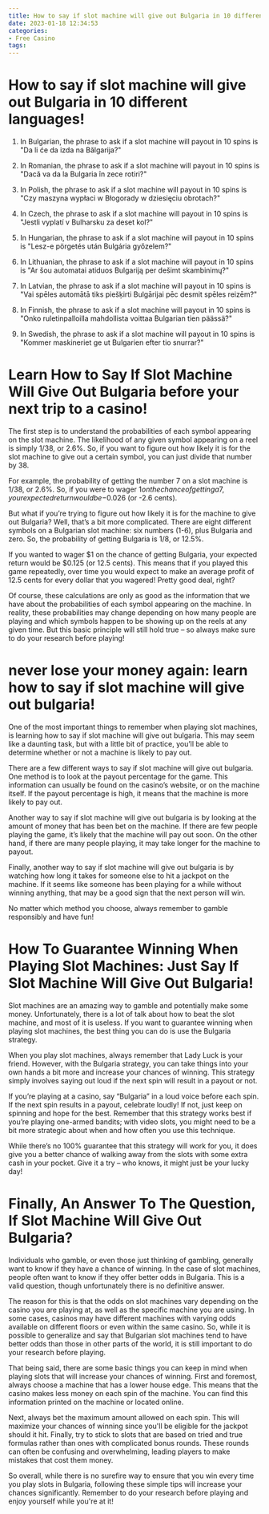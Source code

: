 ```yaml
---
title: How to say if slot machine will give out Bulgaria in 10 different languages!
date: 2023-01-18 12:34:53
categories:
- Free Casino
tags:
---
```



#  How to say if slot machine will give out Bulgaria in 10 different languages!

1. In Bulgarian, the phrase to ask if a slot machine will payout in 10 spins is "Da li će da izda na Bălgarija?"

2. In Romanian, the phrase to ask if a slot machine will payout in 10 spins is "Dacă va da la Bulgaria în zece rotiri?"

3. In Polish, the phrase to ask if a slot machine will payout in 10 spins is "Czy maszyna wypłaci w Błogorady w dziesięciu obrotach?"

4. In Czech, the phrase to ask if a slot machine will payout in 10 spins is "Jestli vyplatí v Bulharsku za deset kol?"

5. In Hungarian, the phrase to ask if a slot machine will payout in 10 spins is "Lesz-e pörgetés után Bulgária győzelem?"

6. In Lithuanian, the phrase to ask if a slot machine will payout in 10 spins is "Ar šou automatai atiduos Bulgariją per dešimt skambinimų?"

7. In Latvian, the phrase to ask if a slot machine will payout in 10 spins is "Vai spēles automātā tiks piešķirti Bulgārijai pēc desmit spēles reizēm?"

8. In Finnish, the phrase to ask if a slot machine will payout in 10 spins is "Onko ruletinpalloilla mahdollista voittaa Bulgarian tien päässä?"

9. In Swedish, the phrase to ask if a slot machine will payout in 10 spins is "Kommer maskineriet ge ut Bulgarien efter tio snurrar?"

#  Learn How to Say If Slot Machine Will Give Out Bulgaria before your next trip to a casino!

The first step is to understand the probabilities of each symbol appearing on the slot machine. The likelihood of any given symbol appearing on a reel is simply 1/38, or 2.6%. So, if you want to figure out how likely it is for the slot machine to give out a certain symbol, you can just divide that number by 38. 

For example, the probability of getting the number 7 on a slot machine is 1/38, or 2.6%. So, if you were to wager $1 on the chance of getting a 7, your expected return would be -$0.026 (or -2.6 cents). 

But what if you’re trying to figure out how likely it is for the machine to give out Bulgaria? Well, that’s a bit more complicated. There are eight different symbols on a Bulgarian slot machine: six numbers (1-6), plus Bulgaria and zero. So, the probability of getting Bulgaria is 1/8, or 12.5%. 

If you wanted to wager $1 on the chance of getting Bulgaria, your expected return would be $0.125 (or 12.5 cents). This means that if you played this game repeatedly, over time you would expect to make an average profit of 12.5 cents for every dollar that you wagered! Pretty good deal, right? 

Of course, these calculations are only as good as the information that we have about the probabilities of each symbol appearing on the machine. In reality, these probabilities may change depending on how many people are playing and which symbols happen to be showing up on the reels at any given time. But this basic principle will still hold true – so always make sure to do your research before playing!

#  never lose your money again: learn how to say if slot machine will give out bulgaria!

One of the most important things to remember when playing slot machines, is learning how to say if slot machine will give out bulgaria. This may seem like a daunting task, but with a little bit of practice, you’ll be able to determine whether or not a machine is likely to pay out.

There are a few different ways to say if slot machine will give out bulgaria. One method is to look at the payout percentage for the game. This information can usually be found on the casino’s website, or on the machine itself. If the payout percentage is high, it means that the machine is more likely to pay out.

Another way to say if slot machine will give out bulgaria is by looking at the amount of money that has been bet on the machine. If there are few people playing the game, it’s likely that the machine will pay out soon. On the other hand, if there are many people playing, it may take longer for the machine to payout.

Finally, another way to say if slot machine will give out bulgaria is by watching how long it takes for someone else to hit a jackpot on the machine. If it seems like someone has been playing for a while without winning anything, that may be a good sign that the next person will win.

No matter which method you choose, always remember to gamble responsibly and have fun!

#  How To Guarantee Winning When Playing Slot Machines: Just Say If Slot Machine Will Give Out Bulgaria!

Slot machines are an amazing way to gamble and potentially make some money. Unfortunately, there is a lot of talk about how to beat the slot machine, and most of it is useless. If you want to guarantee winning when playing slot machines, the best thing you can do is use the Bulgaria strategy.

When you play slot machines, always remember that Lady Luck is your friend. However, with the Bulgaria strategy, you can take things into your own hands a bit more and increase your chances of winning. This strategy simply involves saying out loud if the next spin will result in a payout or not.

If you’re playing at a casino, say “Bulgaria” in a loud voice before each spin. If the next spin results in a payout, celebrate loudly! If not, just keep on spinning and hope for the best. Remember that this strategy works best if you’re playing one-armed bandits; with video slots, you might need to be a bit more strategic about when and how often you use this technique.

While there’s no 100% guarantee that this strategy will work for you, it does give you a better chance of walking away from the slots with some extra cash in your pocket. Give it a try – who knows, it might just be your lucky day!

#  Finally, An Answer To The Question, If Slot Machine Will Give Out Bulgaria?

Individuals who gamble, or even those just thinking of gambling, generally want to know if they have a chance of winning. In the case of slot machines, people often want to know if they offer better odds in Bulgaria. This is a valid question, though unfortunately there is no definitive answer.

The reason for this is that the odds on slot machines vary depending on the casino you are playing at, as well as the specific machine you are using. In some cases, casinos may have different machines with varying odds available on different floors or even within the same casino. So, while it is possible to generalize and say that Bulgarian slot machines tend to have better odds than those in other parts of the world, it is still important to do your research before playing.

That being said, there are some basic things you can keep in mind when playing slots that will increase your chances of winning. First and foremost, always choose a machine that has a lower house edge. This means that the casino makes less money on each spin of the machine. You can find this information printed on the machine or located online.

Next, always bet the maximum amount allowed on each spin. This will maximize your chances of winning since you'll be eligible for the jackpot should it hit. Finally, try to stick to slots that are based on tried and true formulas rather than ones with complicated bonus rounds. These rounds can often be confusing and overwhelming, leading players to make mistakes that cost them money.

So overall, while there is no surefire way to ensure that you win every time you play slots in Bulgaria, following these simple tips will increase your chances significantly. Remember to do your research before playing and enjoy yourself while you're at it!